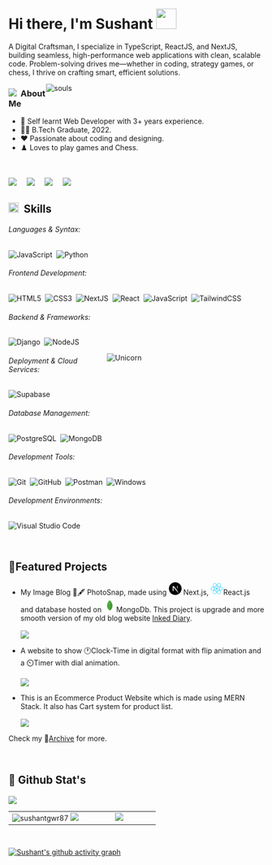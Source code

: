 # Hi there, I'm Sushant <img src="https://media.giphy.com/media/hvRJCLFzcasrR4ia7z/giphy.gif" width="40" height="40" />

A Digital Craftsman, I specialize in TypeScript, ReactJS, and NextJS, building seamless, high-performance web applications with clean, scalable code. Problem-solving drives me—whether in coding, strategy games, or chess, I thrive on crafting smart, efficient solutions.

<img align="right" width=430px alt="souls" src="https://media4.giphy.com/media/v1.Y2lkPTc5MGI3NjExMmF0YWx3NHVoM3VpZngzdXZ5OHp2dmFpa3gyOGh5cHk1MHlmN2JhciZlcD12MV9pbnRlcm5hbF9naWZfYnlfaWQmY3Q9Zw/l49JKCSoloVTGjmWQ/giphy.gif"/>

### <img src = "https://github.com/7oSkaaa/7oSkaaa/blob/main/Images/about_me.gif?raw=true" width ="20">&nbsp; About Me
- 🌱 Self learnt Web Developer with 3+ years experience.
- 👨‍🎓 B.Tech Graduate, 2022.
- ❤️ Passionate about coding and designing.
- ♟️ Loves to play games and Chess.

&nbsp; 
<p align="left">
    <a href="https://sushantgwr.com"><img src="https://img.shields.io/badge/portfolio-00c75d?&style=for-the-badge" /></a>
    &nbsp; &nbsp; 
    <a href="mailto:contactme@sushantgwr.com?subject=Sushant%20Gangwar"><img src="https://img.shields.io/badge/mail-%23D14836.svg?&style=for-the-badge&logo=gmail&logoColor=white" /></a>
    &nbsp; &nbsp; 
    <a href="https://twitter.com/sushantgwr"><img src="https://img.shields.io/badge/twitter-%231DA1F2.svg?&style=for-the-badge&logo=x&logoColor=white" /></a>
    &nbsp; &nbsp; 
    <a href="https://www.linkedin.com/in/sushant-gangwar/"><img src="https://img.shields.io/badge/linkedin-%230077B5.svg?&style=for-the-badge"/></a>
    &nbsp; &nbsp; 
</p>

## <img src="https://media2.giphy.com/media/QssGEmpkyEOhBCb7e1/giphy.gif?cid=ecf05e47a0n3gi1bfqntqmob8g9aid1oyj2wr3ds3mg700bl&rid=giphy.gif" width="20" height="20">&nbsp; Skills

###### Languages & Syntax:
![JavaScript](https://img.shields.io/badge/javascript-ffd733?style=for-the-badge&logo=javascript&logoColor=000000)&nbsp;
![Python](https://img.shields.io/badge/python-3670A0?style=for-the-badge&logo=python&logoColor=ffd733)&nbsp;

###### Frontend Development:
![HTML5](https://img.shields.io/badge/html5-%23E34F26.svg?style=for-the-badge&logo=html5&logoColor=white)&nbsp;
![CSS3](https://img.shields.io/badge/css3-%231572B6.svg?style=for-the-badge&logo=css3&logoColor=white)&nbsp;
![NextJS](https://img.shields.io/badge/nextJS-000000.svg?style=for-the-badge&logo=nextdotjs&logoColor=white)&nbsp;
![React](https://img.shields.io/badge/react-%2320232a.svg?style=for-the-badge&logo=react&logoColor=%2361DAFB)&nbsp;
![JavaScript](https://img.shields.io/badge/javascript-ffd733?style=for-the-badge&logo=javascript&logoColor=000000)&nbsp;
![TailwindCSS](https://img.shields.io/badge/tailwindcss-005dff?style=for-the-badge&logo=tailwindcss&logoColor=white)&nbsp;

###### Backend & Frameworks:
![Django](https://img.shields.io/badge/django-f7ff00.svg?style=for-the-badge&logo=django&logoColor=000000)&nbsp;
![NodeJS](https://img.shields.io/badge/node.js-6DA55F?style=for-the-badge&logo=node.js&logoColor=white)&nbsp;

<img align="right" width=310px alt="Unicorn" src="https://media4.giphy.com/media/v1.Y2lkPTc5MGI3NjExZGdhcGoxcGU0bngyM3poa3pzN3lleWRqN2ZiYWJmMWc0bDVreHozaiZlcD12MV9pbnRlcm5hbF9naWZfYnlfaWQmY3Q9Zw/yJFeycRK2DB4c/giphy.gif"/>

###### Deployment & Cloud Services:
![Supabase](https://img.shields.io/badge/supabase-white.svg?style=for-the-badge&logo=supabase&logoColor=green)&nbsp;

###### Database Management:
![PostgreSQL](https://img.shields.io/badge/PostgreSQL-316192?style=for-the-badge&logo=postgresql&logoColor=white)&nbsp;
![MongoDB](https://img.shields.io/badge/MongoDB-%234ea94b.svg?style=for-the-badge&logo=mongodb&logoColor=white)&nbsp;

###### Development Tools:
![Git](https://img.shields.io/badge/GIT-E44C30?style=for-the-badge&logo=git&logoColor=white)&nbsp;
![GitHub](https://img.shields.io/badge/github-%23121011.svg?style=for-the-badge&logo=github&logoColor=white)&nbsp;
![Postman](https://img.shields.io/badge/Postman-FF6C37?style=for-the-badge&logo=postman&logoColor=white)&nbsp;
![Windows](https://img.shields.io/badge/Windows-0078D6?style=for-the-badge&logo=windows&logoColor=white)&nbsp;

###### Development Environments:
![Visual Studio Code](https://img.shields.io/badge/Visual%20Studio%20Code-0078d7.svg?style=for-the-badge&logo=visual-studio-code&logoColor=white)&nbsp;

&nbsp; 

## 📌Featured Projects

- My Image Blog 📜🖋️ PhotoSnap, made using <img src="https://raw.githubusercontent.com/devicons/devicon/master/icons/nextjs/nextjs-original.svg" alt="Nextjs" width="25" height="25" /> Next.js, <img src="https://raw.githubusercontent.com/devicons/devicon/master/icons/react/react-original.svg" alt="Nextjs" width="25" height="25" />React.js and database hosted on <img src="https://raw.githubusercontent.com/devicons/devicon/master/icons/mongodb/mongodb-original.svg" alt="Nextjs" width="25" height="25" />MongoDb. This project is upgrade and more smooth version of my old blog website [Inked Diary](https://github.com/sushantgwr87/Inked-Diary).

  <a href="https://github.com/sushantgwr87/PhotoSnap">
    <img align="center" src="https://github-readme-stats.vercel.app/api/pin/?username=sushantgwr87&repo=PhotoSnap&theme=algolia" />
  </a>

- A website to show 🕐Clock-Time in digital format with flip animation and a ⏲️Timer with dial animation.

  <a href="https://github.com/sushantgwr87/Clock-Timer">
    <img align="center" src="https://github-readme-stats.vercel.app/api/pin/?username=sushantgwr87&repo=Clock-Timer&theme=algolia" />
  </a>

- This is an Ecommerce Product Website which is made using MERN Stack. It also has Cart system for product list.

  <a href="https://github.com/sushantgwr87/Audiophile">
    <img align="center" src="https://github-readme-stats.vercel.app/api/pin/?username=sushantgwr87&repo=Audiophile&theme=algolia" />
  </a>

Check my 📂[Archive](https://github.com/sushantgwr87?tab=repositories) for more.

&nbsp; 

## 🚀 Github Stat's

<img align="center" src="https://github-profile-trophy.vercel.app/?username=sushantgwr87&theme=algolia&margin-w=15)" />

<table align="center" border="0" width="100%">
<tr>
<td width="50%" align="center">
    <img width="100%" src="https://github-readme-streak-stats.herokuapp.com/?user=sushantgwr87&theme=algolia&hide_border=false" alt=sushantgwr87 streak" />
    <img width="100%" src="https://github-readme-stats.vercel.app/api?username=sushantgwr87&hide_title=true&show_icons=true&include_all_commits=true&count_private=true&line_height=30&theme=algolia" />
</td>
<td width="50%" align="center">
    <img src="https://github-readme-stats.vercel.app/api/top-langs/?username=sushantgwr87&layout=compact&height=30&theme=algolia"/>
</td>
</tr>
</table>

&nbsp; 

[![Sushant's github activity graph](https://github-readme-activity-graph.vercel.app/graph?username=sushantgwr87&include_all_commits=true&count_private=true&theme=react-dark)](https://github.com/sushantgwr87)
